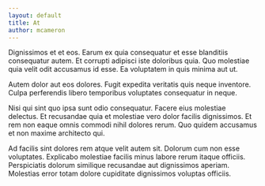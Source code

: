 ```yaml
---
layout: default
title: At
author: mcameron
---
```


Dignissimos et et eos. Earum ex quia consequatur et esse blanditiis consequatur autem. Et corrupti adipisci iste doloribus quia. Quo molestiae quia velit odit accusamus id esse. Ea voluptatem in quis minima aut ut.

Autem dolor aut eos dolores. Fugit expedita veritatis quis neque inventore. Culpa perferendis libero temporibus voluptates consequatur in neque.

Nisi qui sint quo ipsa sunt odio consequatur. Facere eius molestiae delectus. Et recusandae quia et molestiae vero dolor facilis dignissimos. Et rem non eaque omnis commodi nihil dolores rerum. Quo quidem accusamus et non maxime architecto qui.

Ad facilis sint dolores rem atque velit autem sit. Dolorum cum non esse voluptates. Explicabo molestiae facilis minus labore rerum itaque officiis. Perspiciatis dolorum similique recusandae aut dignissimos aperiam. Molestias error totam dolore cupiditate dignissimos voluptas officiis.
